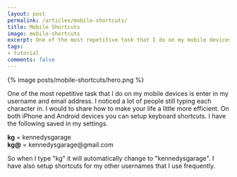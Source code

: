 ```yaml
---
layout: post
permalink: /articles/mobile-shortcuts/
title: Mobile Shortcuts
image: mobile-shortcuts
excerpt: One of the most repetitive task that I do on my mobile devices is enter in my username and email address. I noticed a lot of people still typing each character.
tags:
- tutorial
comments: false
---
```


<div class="hero">{% image posts/mobile-shortcuts/hero.png %}</div>

<p>One of the most repetitive task that I do on my mobile devices is enter in my username and email address. I noticed a lot of people still typing each character in. I would to share how to make your life a little more efficient. On both iPhone and Android devices you can setup keyboard shortcuts. I have the following saved in my settings.</p>

<p><strong>kg</strong> = kennedysgarage<br/>
<strong>kg@</strong> = kennedysgarage@gmail.com</p>

<p>So when I type "kg" it will automatically change to "kennedysgarage". I have also setup shortcuts for my other usernames that I use frequently.</p>
